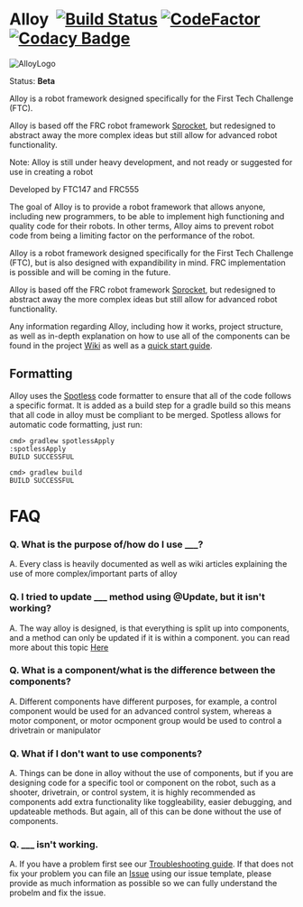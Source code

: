 # Alloy  [![Build Status](https://ci.montclairrobotics.org/buildStatus/icon?job=Alloy)](https://ci.montclairrobotics.org/job/Alloy/) [![CodeFactor](https://www.codefactor.io/repository/github/garrettburroughs/alloy/badge)](https://www.codefactor.io/repository/github/garrettburroughs/alloy) [![Codacy Badge](https://api.codacy.com/project/badge/Grade/f3335dca15a8429ebc50528ca6330411)](https://www.codacy.com/project/garrett_2/Alloy/dashboard?utm_source=github.com&amp;utm_medium=referral&amp;utm_content=GarrettBurroughs/Alloy&amp;utm_campaign=Badge_Grade_Dashboard)

![AlloyLogo](http://gdurl.com/AFl8)

Status: **Beta**


Alloy is a robot framework designed specifically for the First Tech Challenge (FTC).

Alloy is based off the FRC robot framework [Sprocket](https://github.com/MontclairRobotics/Sprocket), but redesigned to abstract away the more complex ideas but still allow for advanced robot functionality.

Note: Alloy is still under heavy development, and not ready or suggested for use in creating a robot

Developed by FTC147 and FRC555

The goal of Alloy is to provide a robot framework that allows anyone, including new programmers, to be able to implement
high functioning and quality code for their robots. In other terms, Alloy aims to prevent robot code from being a limiting
factor on the performance of the robot.


Alloy is a robot framework designed specifically for the First Tech Challenge (FTC), but is also designed
with expandibility in mind. FRC implementation is possible and will be coming in the future.

Alloy is based off the FRC robot framework [Sprocket](https://github.com/MontclairRobotics/Sprocket), but redesigned to abstract away the more complex ideas but still allow for advanced robot functionality.

Any information regarding Alloy, including how it works, project structure, as well as in-depth explanation on how to use all of the components
can be found in the project [Wiki](https://github.com/GarrettBurroughs/Alloy/wiki) as well as a [quick start guide](https://github.com/GarrettBurroughs/Alloy/wiki/Getting-Started).


## Formatting
Alloy uses the [Spotless](https://github.com/diffplug/spotless/tree/master/plugin-gradle) code formatter to ensure that 
all of the code follows a specific format. It is added as a build step for a gradle
build so this means that all code in alloy must be compliant to be merged. 
Spotless allows for automatic code formatting, just run:
```
cmd> gradlew spotlessApply
:spotlessApply
BUILD SUCCESSFUL

cmd> gradlew build
BUILD SUCCESSFUL
```


# FAQ

### Q. What is the purpose of/how do I use ___?

A. Every class is heavily documented as well as wiki articles explaining the use of more complex/important parts of alloy

### Q. I tried to update ___ method using @Update, but it isn't working?

A. The way alloy is designed, is that everything is split up into components, and a method can only be updated if it is within a component.
you can read more about this topic [Here](https://github.com/GarrettBurroughs/Alloy/wiki/Alloy-Update-System)

### Q. What is a component/what is the difference between the components?
A. Different components have different purposes, for example, a control component would be used for an advanced control system,
whereas a motor component, or motor ocmponent group would be used to control a drivetrain or manipulator

### Q. What if I don't want to use components?

A. Things can be done in alloy without the use of components, but if you are designing code for a specific tool or component on the robot,
such as a shooter, drivetrain, or control system, it is highly recommended as components add extra functionality like toggleability,
easier debugging, and updateable methods. But again, all of this can be done without the use of components.

### Q. ___ isn't working.

A. If you have a problem first see our [Troubleshooting guide](https://github.com/GarrettBurroughs/Alloy/wiki/Troubleshooting-Guide). If that does not fix your problem you can file an [Issue](https://github.com/GarrettBurroughs/Alloy/issues/new)
using our issue template, please provide as much information as possible so we can fully understand the probelm and fix the issue.
